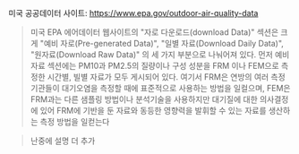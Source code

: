 미국 공공데이터 사이트: https://www.epa.gov/outdoor-air-quality-data

> 미국 EPA 에어데이터 웹사이트의 "자로 다운로드(download Data)" 섹션은 크게 "예비 자로(Pre-generated Data)", "일별 자료(Download Daily Data)", "원자료(Download Raw Data)" 의 세 가지 부분으로 나눠어져 있다. 먼저 예비 자료 섹션에는 PM10과 PM2.5의 질량이나 구성 성분을 FRM 이나 FEM으로 측정한 시간별, 빌별 자료가 모두 게시되어 있다. 여기서 FRM은 연방의 여러 측정 기관들이 대기오염을 측정할 때에 표준적으로 사용하는 방법을 일컬으며, FEM은 FRM과는 다른 샘플링 방법이나 분석기술을 사용하지만 대기질에 대한 의사결정에 있어 FRM에 기반을 둔 자료와 동등한 영향력을 발휘할 수 있는 자료를 생산하는 측정 방법을 일컫는다

> 난중에 설명 더 추가 
